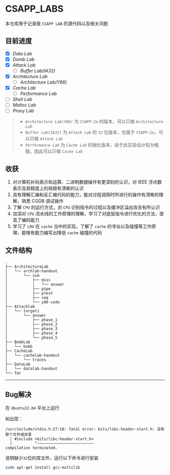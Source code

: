 # CSAPP_LABS

本仓库用于记录我 `CSAPP LAB` 的源代码以及相关问题

## 目前进度

* [x] *Data Lab*
* [x] *Domb Lab*
* [x] *Attack Lab*
  * [ ] *Buffer Lab(IA32)*
* [x] *Architecture Lab*
  * [ ] *Architecture Lab(Y86)*
* [x] *Cache Lab*
  * [ ] *Performance Lab*
* [ ] *Shell Lab*
* [ ] *Malloc Lab*
* [ ] *Proxy Lab*

> * *`Architecture Lab(Y86)`* 为 `CSAPP:2e` 的版本，可以只做 *`Architecture Lab`*
> * *`Buffer Lab(IA32)`* 为 *`Attack Lab`* 的 `32` 位版本，也属于 `CSAPP:2e`，可以只做 *`Attack Lab`*
> * *`Performance Lab`* 为 *`Cache Lab`* 的弱化版本，由于此实验设计较为粗糙，因此可以只做 *`Cache Lab`*

## 收获

1. 对计算机补码表示和运算、二进制数据操作有更深刻的认识，对 IEEE 浮点数表示及其精度上的局限有清晰的认识
2. 具有理解汇编和反汇编代码的能力，能对过程调用时所进行的操作有清晰的理解，熟悉 CGDB 调试操作
3. 了解 `CPU` 的运行方式，对 `CPU` 识别指令的过程以及缓冲区溢出攻击有所认识
4. 加深对 `CPU` 流水线的工作原理的理解，学习了对底层指令进行优化的方法，提高了编码能力
5. 学习了 `LRU` 在 `cache` 当中的实现，了解了 `cache` 的寻址以及碰撞等工作原理，能够有能力编写出降低 `cache` 碰撞的代码

## 文件结构

```
.
├── ArchitectureLab
│   └── archlab-handout
│       └── sim
│           ├── misc
│           │   └── answer
│           ├── pipe
│           ├── ptest
│           ├── seq
│           └── y86-code
├── Attacklab
│   └── target1
│       └── answer
│           ├── phase_1
│           ├── phase_2
│           ├── phase_3
│           ├── phase_4
│           └── phase_5
├── BombLab
│   └── bomb
├── CacheLab
│   └── cachelab-handout
│       └── traces
├── DataLab
│   └── datalab-handout
└── Tar
```


---

## Bug解决

在 `Ubuntu22.04` 平台上运行

如出现：

    /usr/include/stdio.h:27:10: fatal error: bits/libc-header-start.h: 没有那个文件或目录
      | #include <bits/libc-header-start.h>
      |          ^~~~~~~~~~~~~~~~~~~~~~~~~~
    compilation terminated.

说明缺少`32`位的库文件，运行以下命令进行安装

```bash
sudo apt-get install gcc-multilib
```